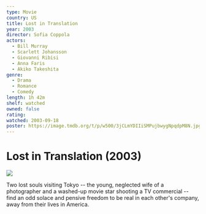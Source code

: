 ```yaml
---
type: Movie
country: US
title: Lost in Translation
year: 2003
director: Sofia Coppola
actors:
  - Bill Murray
  - Scarlett Johansson
  - Giovanni Ribisi
  - Anna Faris
  - Akiko Takeshita
genre:
  - Drama
  - Romance
  - Comedy
length: 1h 42m
shelf: watched
owned: false
rating:
watched: 2003-09-18
poster: https://image.tmdb.org/t/p/w500/3jCLmYDIIiSMPujbwygNpqdpM8N.jpg
---
```


# Lost in Translation (2003)

![](https://image.tmdb.org/t/p/w500/3jCLmYDIIiSMPujbwygNpqdpM8N.jpg)

Two lost souls visiting Tokyo -- the young, neglected wife of a photographer and a washed-up movie star shooting a TV commercial -- find an odd solace and pensive freedom to be real in each other's company, away from their lives in America.